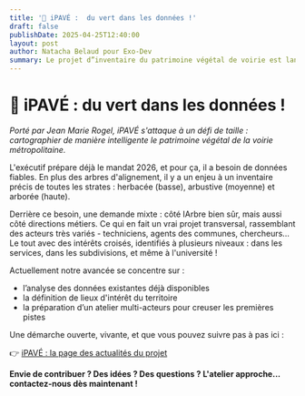 ```yaml
---
title: '🌿 iPAVÉ :  du vert dans les données !'
draft: false
publishDate: 2025-04-25T12:40:00
layout: post
author: Natacha Belaud pour Exo-Dev
summary: Le projet d”inventaire du patrimoine végétal de voirie est lancé !
---
```

# 🌿 iPAVÉ :  du vert dans les données !

_Porté par Jean Marie Rogel, iPAVÉ s'attaque à un défi de taille : cartographier de manière intelligente le patrimoine végétal de la voirie métropolitaine._

L'exécutif prépare déjà le mandat 2026, et pour ça, il a besoin de données fiables. En plus des arbres d'alignement, il y a un enjeu à un inventaire précis de toutes les strates : herbacée (basse), arbustive (moyenne) et arborée (haute).

Derrière ce besoin, une demande mixte : côté IArbre bien sûr, mais aussi côté directions métiers. Ce qui en fait un vrai projet transversal, rassemblant des acteurs très variés - techniciens, agents des communes, chercheurs... Le tout avec des intérêts croisés, identifiés à plusieurs niveaux : dans les services, dans les subdivisions, et même à l'université !

Actuellement notre avancée se concentre sur :

- l’analyse des données existantes déjà disponibles
- la définition de lieux d'intérêt du territoire
- la préparation d’un atelier multi-acteurs pour creuser les premières pistes

Une démarche ouverte, vivante, et que vous pouvez suivre pas à pas ici :

👉 [iPAVÉ : la page des actualités du projet](https://www.notion.so/iPAV-la-page-des-actualit-s-du-projet-1b444e49a3ad800aa5dccf7aeb3c45a4?pvs=21)

**Envie de contribuer ? Des idées ? Des questions ? L'atelier approche... contactez-nous dès maintenant !**
